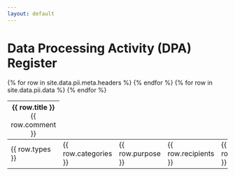 ```yaml
---
layout: default
---
```


# Data Processing Activity (DPA) Register

<table class="table table-striped table-responsive">
	<thead>
		<tr>
			{% for row in site.data.pii.meta.headers %}
			<th>
				{{ row.title }}
				<div style='font-weight: normal'>
					{{ row.comment }}
				</div>
			</th>
			{% endfor %}
		</tr>
		<tr>
		</tr>
	</thead>
	<tbody>
		{% for row in site.data.pii.data %}
		<tr>
			<td>{{ row.types }}</td>
			<td>{{ row.categories }}</td>
			<td>{{ row.purpose }}</td>
			<td>{{ row.recipients }}</td>
			<td>{{ row.storage_period }}</td>
			<td>{{ row.security }}</td>
			<td>{{ row.exported }}</td>
		</tr>
		{% endfor %}
	</tbody>
</table>
